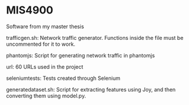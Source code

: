 # MIS4900
Software from my master thesis

trafficgen.sh: 
Network traffic generator. Functions inside the file must be uncommented for it to work.

phantomjs:
Script for generating network traffic in phantomjs

url:
60 URLs used in the project

seleniumtests:
Tests created through Selenium

generatedataset.sh:
Script for extracting features using Joy, and then converting them using model.py.
